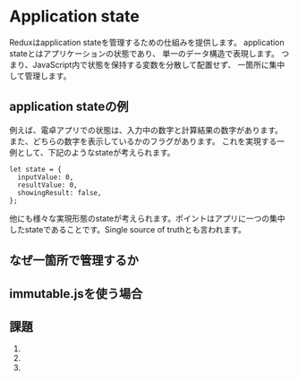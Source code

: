 # Application state

Reduxはapplication stateを管理するための仕組みを提供します。
application stateとはアプリケーションの状態であり、
単一のデータ構造で表現します。
つまり、JavaScript内で状態を保持する変数を分散して配置せず、
一箇所に集中して管理します。

## application stateの例

例えば、電卓アプリでの状態は、入力中の数字と計算結果の数字があります。
また、どちらの数字を表示しているかのフラグがあります。
これを実現する一例として、下記のようなstateが考えられます。

```
let state = {
  inputValue: 0,
  resultValue: 0,
  showingResult: false,
};
```

他にも様々な実現形態のstateが考えられます。ポイントはアプリに一つの集中したstateであることです。Single source of truthとも言われます。

## なぜ一箇所で管理するか



## immutable.jsを使う場合



## 課題

1. 
2. 
3. 
